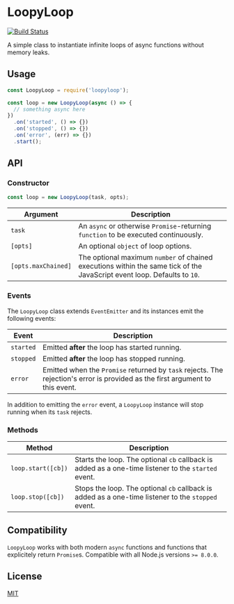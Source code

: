 
# LoopyLoop

[![Build Status](https://travis-ci.org/jacoscaz/node-loopyloop.svg?branch=master)](https://travis-ci.org/jacoscaz/node-loopyloop)

A simple class to instantiate infinite loops of async functions without memory leaks.

## Usage

```js
const LoopyLoop = require('loopyloop');

const loop = new LoopyLoop(async () => {
  // something async here
})
  .on('started', () => {})
  .on('stopped', () => {})
  .on('error', (err) => {})
  .start();
```

## API

### Constructor

```js
const loop = new LoopyLoop(task, opts);
```

| Argument            | Description                                                                                                              |
| ------------------- | ------------------------------------------------------------------------------------------------------------------------ |
| `task`              | An `async` or otherwise `Promise`-returning `function` to be executed continuously.                                      |
| `[opts]`            | An optional `object` of loop options.                                                                                    |
| `[opts.maxChained]` | The optional maximum `number` of chained executions within the same tick of the JavaScript event loop. Defaults to `10`. |

### Events

The `LoopyLoop` class extends `EventEmitter` and its instances emit the following events:

| Event      | Description                                                                                                                   |
| ---------- | ----------------------------------------------------------------------------------------------------------------------------- |
| `started`  | Emitted **after** the loop has started running.                                                                               |
| `stopped`  | Emitted **after** the loop has stopped running.                                                                               |
| `error`    | Emitted when the `Promise` returned by `task` rejects. The rejection's error is provided as the first argument to this event. |

In addition to emitting the `error` event, a `LoopyLoop` instance will stop running when its `task` rejects.

### Methods

| Method             | Description                                                                                                           |
| ------------------ | --------------------------------------------------------------------------------------------------------------------- |
| `loop.start([cb])` | Starts the loop. The optional `cb` callback is added as a one-time listener to the `started` event.                   |
| `loop.stop([cb])`  | Stops the loop. The optional `cb` callback is added as a one-time listener to the `stopped` event.                    |

## Compatibility

`LoopyLoop` works with both modern `async` functions and functions that explicitely return `Promise`s. Compatible with all Node.js versions `>= 8.0.0`.

## License

[MIT](./LICENSE.md)
